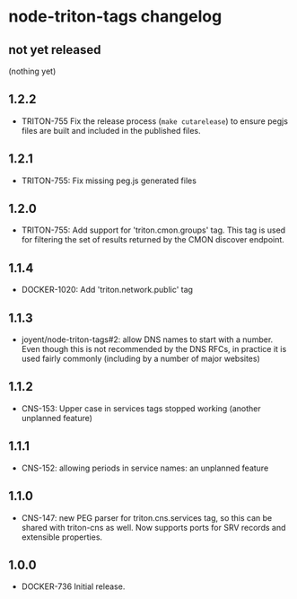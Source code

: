 # node-triton-tags changelog

## not yet released

(nothing yet)

## 1.2.2

- TRITON-755 Fix the release process (`make cutarelease`) to ensure pegjs files
  are built and included in the published files.

## 1.2.1

- TRITON-755: Fix missing peg.js generated files

## 1.2.0

- TRITON-755: Add support for 'triton.cmon.groups' tag. This tag is used for
  filtering the set of results returned by the CMON discover endpoint.

## 1.1.4

- DOCKER-1020: Add 'triton.network.public' tag

## 1.1.3

- joyent/node-triton-tags#2: allow DNS names to start with a number. Even
  though this is not recommended by the DNS RFCs, in practice it is used
  fairly commonly (including by a number of major websites)

## 1.1.2

- CNS-153: Upper case in services tags stopped working (another unplanned
  feature)

## 1.1.1

- CNS-152: allowing periods in service names: an unplanned feature

## 1.1.0

- CNS-147: new PEG parser for triton.cns.services tag, so this can be
  shared with triton-cns as well. Now supports ports for SRV records and
  extensible properties.

## 1.0.0

- DOCKER-736 Initial release.
